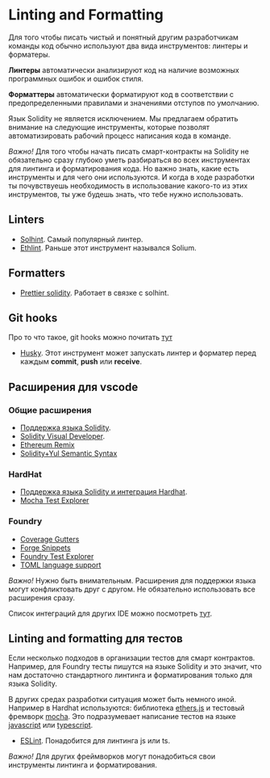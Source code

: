 # Linting and Formatting

Для того чтобы писать чистый и понятный другим разработчикам команды код обычно используют два вида инструментов: линтеры и форматеры.

**Линтеры** автоматически анализируют код на наличие возможных программных ошибок и ошибок стиля.

**Форматтеры** автоматически форматируют код в соответствии с предопределенными правилами и значениями отступов по умолчанию.

Язык Solidity не является исключением. Мы предлагаем обратить внимание на следующие инструменты, которые позволят автоматизировать рабочий процесс написания кода в команде.

_Важно!_ Для того чтобы начать писать смарт-контракты на Solidity не обязательно сразу глубоко уметь разбираться во всех инструментах для линтинга и форматирования кода. Но важно знать, какие есть инструменты и для чего они используются. И когда в ходе разработки ты почувствуешь необходимость в использование какого-то из этих инструментов, ты уже будешь знать, что тебе нужно использовать.

## Linters

- [Solhint](https://www.npmjs.com/package/solhint). Самый популярный линтер.
- [Ethlint](https://www.npmjs.com/package/ethlint). Раньше этот инструмент назывался Solium.

## Formatters

 - [Prettier solidity](https://github.com/prettier-solidity/prettier-plugin-solidity). Работает в связке с solhint.

## Git hooks

  Про то что такое, git hooks можно почитать [тут](https://githooks.com/)

 - [Husky](https://github.com/typicode/husky). Этот инструмент может запускать линтер и форматер перед каждым **commit**, **push** или **receive**.

## Расширения для vscode

### Общие расширения
- [Поддержка языка Solidity](https://juan.blanco.ws/solidity-contracts-in-visual-studio-code/).
- [Solidity Visual Developer](https://marketplace.visualstudio.com/items?itemName=tintinweb.solidity-visual-auditor).
- [Ethereum Remix](https://marketplace.visualstudio.com/items?itemName=RemixProject.ethereum-remix)
- [Solidity+Yul Semantic Syntax](https://marketplace.visualstudio.com/items?itemName=ContractShark.solidity-lang)

### HardHat
- [Поддержка языка Solidity и интеграция Hardhat](https://marketplace.visualstudio.com/items?itemName=NomicFoundation.hardhat-solidity).
- [Mocha Test Explorer](https://marketplace.visualstudio.com/items?itemName=hbenl.vscode-mocha-test-adapter)

### Foundry
- [Coverage Gutters](https://marketplace.visualstudio.com/items?itemName=ryanluker.vscode-coverage-gutters)
- [Forge Snippets](https://marketplace.visualstudio.com/items?itemName=Crisgarner.foundry-snippets)
- [Foundry Test Explorer](https://marketplace.visualstudio.com/items?itemName=naps62.foundry-vscode-test-adapter)
- [TOML language support](https://marketplace.visualstudio.com/items?itemName=be5invis.toml)

_Важно!_ Нужно быть внимательным. Расширения для поддержки языка могут конфликтовать друг с другом. Не обязательно использовать все расширения сразу.

Список интеграций для других IDE можно посмотреть [тут](https://docs.soliditylang.org/en/v0.8.18/resources.html#editor-integrations).

## Linting and formatting для тестов

Если несколько подходов в организации тестов для смарт контрактов. Например, для Foundry тесты пишутся на языке Solidity и это значит, что нам достаточно стандартного линтинга и форматирования только для языка Solidity.

В других средаx разработки ситуация может быть немного иной. Например в Hardhat используются: библиотека [ethers.js](https://docs.ethers.org/v5/) и тестовый фремворк [mocha](https://mochajs.org/). Это подразумевает написание тестов на языке [javascript](https://learn.javascript.ru/) или [typescript](https://www.typescriptlang.org/).

- [ESLint](https://eslint.org/). Понадобится для линтинга js или ts.

_Важно!_ Для других фреймворков могут понадобиться свои инструменты линтинга и форматирования.
